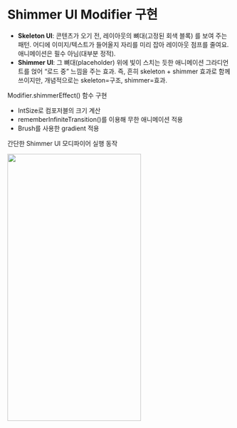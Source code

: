 # Shimmer UI Modifier 구현

+ **Skeleton UI**: 콘텐츠가 오기 전, 레이아웃의 뼈대(고정된 회색 블록) 를 보여 주는 패턴. 어디에 이미지/텍스트가 들어올지 자리를 미리 잡아 레이아웃 점프를 줄여요. 애니메이션은 필수 아님(대부분 정적).
+ **Shimmer UI**: 그 뼈대(placeholder) 위에 빛이 스치는 듯한 애니메이션 그라디언트를 얹어 “로드 중” 느낌을 주는 효과. 즉, 흔히 skeleton + shimmer 효과로 함께 쓰이지만, 개념적으로는 skeleton=구조, shimmer=효과.

Modifier.shimmerEffect() 함수 구현
+ IntSize로 컴포저블의 크기 계산
+ rememberInfiniteTransition()를 이용해 무한 애니메이션 적용
+ Brush를 사용한 gradient 적용

간단한 Shimmer UI 모디파이어 실행 동작

<img src="https://github.com/user-attachments/assets/b93fa597-d1c3-442e-9f0b-95613861c26a" width=300 height=600/>
